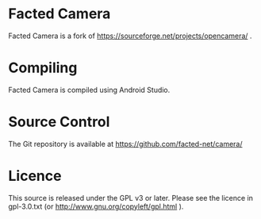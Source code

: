 Facted Camera
=============

Facted Camera is a fork of https://sourceforge.net/projects/opencamera/ .

Compiling
=========

Facted Camera is compiled using Android Studio.

Source Control
==============

The Git repository is available at https://github.com/facted-net/camera/

Licence
=======

This source is released under the GPL v3 or later. Please see the licence in gpl-3.0.txt (or http://www.gnu.org/copyleft/gpl.html ).


